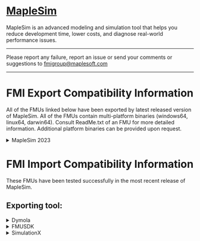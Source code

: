 <!-- HTML approach -->
# [MapleSim](https://www.maplesoft.com/products/maplesim)
MapleSim is an advanced modeling and simulation tool that helps you reduce development time, lower costs, and diagnose real-world performance issues.

*******************************************************************************************
Please report any failure, report an issue or send your comments or suggestions to fmigroup@maplesoft.com
*******************************************************************************************

# FMI Export Compatibility Information
All of the FMUs linked below have been exported by latest released version of MapleSim. All of the FMUs contain multi-platform binaries (windows64, linux64, darwin64). Consult ReadMe.txt of an FMU for more detailed information.  Additional platform binaries can be provided upon request.

<details>
<summary> MapleSim 2023 </summary>

| **Model Name** | **FMI2.0** |  **FMI3.0** | 
| :--- | --- | --- |
| ControlledTemperature | [CS][ME]| [CS/ME] |
| CoupledClutches | [CS][ME]| [CS/ME] |
| Rectifier | [CS][ME]| [CS/ME] |

</details>

# FMI Import Compatibility Information

These FMUs have been tested successfully in the most recent release of MapleSim.

## Exporting tool:

<details>
<summary> Dymola </summary>
</details>
<details>
<summary> FMUSDK </summary>
</details>
<details>
<summary> SimulationX </summary>
</details>
